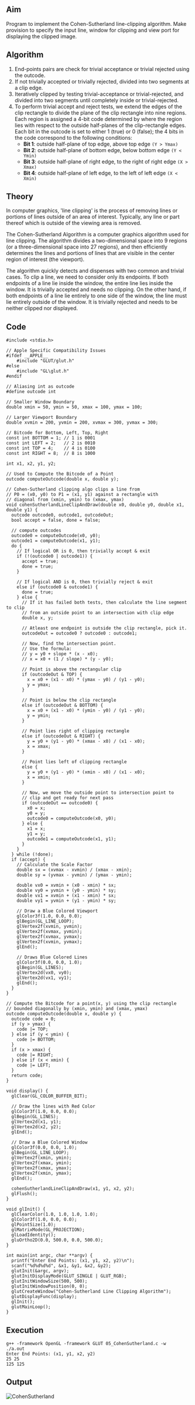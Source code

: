 ## Aim
Program to implement the Cohen-Sutherland line-clipping algorithm. Make provision to specify the input line, window for clipping and view port for displaying the clipped image.

## Algorithm
1. End-points pairs are check for trivial acceptance or trivial rejected using the outcode.
2. If not trivially accepted or trivially rejected, divided into two segments at a clip edge.
3. Iteratively clipped by testing trivial-acceptance or trivial-rejected, and divided into two segments until completely 	inside or trivial-rejected.
4. To perform trivial accept and reject tests, we extend the edges of the clip rectangle to divide the plane of the clip rectangle into nine regions. Each region is assigned a 4-bit code determined by where the region lies with respect to the outside half-planes of the clip-rectangle edges. Each bit in the outcode is set to either 1 (true) or 0 (false); the 4 bits in the code correspond to the following conditions:
	* **Bit 1**: outside half-plane of top edge, above top edge `(Y > Ymax)`
	* **Bit 2**: outside half-plane of bottom edge, below bottom edge `(Y < Ymin)`
	* **Bit 3**: outside half-plane of right edge, to the right of right edge `(X > Xmax)`
	* **Bit 4**: outside half-plane of left edge, to the left of left edge `(X < Xmin)`

## Theory
In computer graphics, 'line clipping' is the process of removing lines or portions of lines outside of an area of interest. Typically, any line or part thereof which is outside of the viewing area is removed.

The Cohen-Sutherland Algorithm is a computer graphics algorithm used for line clipping. The algorithm divides a two-dimensional space into 9 regions (or a three-dimensional space into 27 regions), and then efficiently determines the lines and portions of lines that are visible in the center region of interest (the viewport).

The algorithm quickly detects and dispenses with two common and trivial cases. To clip a line, we need to consider only its endpoints. If both endpoints of a line lie inside the window, the entire line lies inside the window. It is trivially accepted and needs no clipping. On the other hand, if both endpoints of a line lie entirely to one side of the window, the line must lie entirely outside of the window. It is trivially rejected and needs to be neither clipped nor displayed.

## Code
```
#include <stdio.h>

// Apple Specific Compatibility Issues
#ifdef __APPLE__
	#include "GLUT/glut.h"
#else
	#include "GL\glut.h"
#endif

// Aliasing int as outcode
#define outcode int

// Smaller Window Boundary
double xmin = 50, ymin = 50, xmax = 100, ymax = 100;

// Larger Viewport Boundary
double xvmin = 200, yvmin = 200, xvmax = 300, yvmax = 300;

// Bitcode for Bottom, Left, Top, Right
const int BOTTOM = 1; // 1 is 0001
const int LEFT = 2;   // 2 is 0010
const int TOP = 4;    // 4 is 0100
const int RIGHT = 8;  // 8 is 1000

int x1, x2, y1, y2;

// Used to Compute the Bitcode of a Point
outcode computeOutcode(double x, double y);

// Cohen-Sutherland clipping algo clips a line from
// P0 = (x0, y0) to P1 = (x1, y1) against a rectangle with
// diagonal from (xmin, ymin) to (xmax, ymax)
void cohenSutherlandLineClipAndDraw(double x0, double y0, double x1, double y1) {
  outcode outcode0, outcode1, outcodeOut;
  bool accept = false, done = false;

  // compute outcodes
  outcode0 = computeOutcode(x0, y0);
  outcode1 = computeOutcode(x1, y1);
  do {
    // If logical OR is 0, then trivially accept & exit
    if (!(outcode0 | outcode1)) {
      accept = true;
      done = true;
    }

    // If logical AND is 0, then trivially reject & exit
    else if (outcode0 & outcode1) {
      done = true;
    } else {
      // If it has failed both tests, then calculate the line segment to clip
      // from an outside point to an intersection with clip edge
      double x, y;

      // Atleast one endpoint is outside the clip rectangle, pick it.
      outcodeOut = outcode0 ? outcode0 : outcode1;

      // Now, find the intersection point.
      // Use the formula:
      // y = y0 + slope * (x - x0);
      // x = x0 + (1 / slope) * (y - y0);

      // Point is above the rectangular clip
      if (outcodeOut & TOP) {
        x = x0 + (x1 - x0) * (ymax - y0) / (y1 - y0);
        y = ymax;
      }

      // Point is below the clip rectangle
      else if (outcodeOut & BOTTOM) {
        x = x0 + (x1 - x0) * (ymin - y0) / (y1 - y0);
        y = ymin;
      }

      // Point lies right of clipping rectangle
      else if (outcodeOut & RIGHT) {
        y = y0 + (y1 - y0) * (xmax - x0) / (x1 - x0);
        x = xmax;
      }

      // Point lies left of clipping rectangle
      else {
        y = y0 + (y1 - y0) * (xmin - x0) / (x1 - x0);
        x = xmin;
      }

      // Now, we move the outside point to intersection point to
      // clip and get ready for next pass
      if (outcodeOut == outcode0) {
        x0 = x;
        y0 = y;
        outcode0 = computeOutcode(x0, y0);
      } else {
        x1 = x;
        y1 = y;
        outcode1 = computeOutcode(x1, y1);
      }
    }
  } while (!done);
  if (accept) {
    // Calculate the Scale Factor
    double sx = (xvmax - xvmin) / (xmax - xmin);
    double sy = (yvmax - yvmin) / (ymax - ymin);

    double vx0 = xvmin + (x0 - xmin) * sx;
    double vy0 = yvmin + (y0 - ymin) * sy;
    double vx1 = xvmin + (x1 - xmin) * sx;
    double vy1 = yvmin + (y1 - ymin) * sy;

    // Draw a Blue Colored Viewport
    glColor3f(1.0, 0.0, 0.0);
    glBegin(GL_LINE_LOOP);
    glVertex2f(xvmin, yvmin);
    glVertex2f(xvmax, yvmin);
    glVertex2f(xvmax, yvmax);
    glVertex2f(xvmin, yvmax);
    glEnd();

    // Draws Blue Colored Lines
    glColor3f(0.0, 0.0, 1.0);
    glBegin(GL_LINES);
    glVertex2d(vx0, vy0);
    glVertex2d(vx1, vy1);
    glEnd();
  }
}

// Compute the Bitcode for a point(x, y) using the clip rectangle
// bounded diagonally by (xmin, ymin) and (xmax, ymax)
outcode computeOutcode(double x, double y) {
  outcode code = 0;
  if (y > ymax) {
    code |= TOP;
  } else if (y < ymin) {
    code |= BOTTOM;
  }
  if (x > xmax) {
    code |= RIGHT;
  } else if (x < xmin) {
    code |= LEFT;
  }
  return code;
}

void display() {
  glClear(GL_COLOR_BUFFER_BIT);

  // Draw the lines with Red Color
  glColor3f(1.0, 0.0, 0.0);
  glBegin(GL_LINES);
  glVertex2d(x1, y1);
  glVertex2d(x2, y2);
  glEnd();

  // Draw a Blue Colored Window
  glColor3f(0.0, 0.0, 1.0);
  glBegin(GL_LINE_LOOP);
  glVertex2f(xmin, ymin);
  glVertex2f(xmax, ymin);
  glVertex2f(xmax, ymax);
  glVertex2f(xmin, ymax);
  glEnd();

  cohenSutherlandLineClipAndDraw(x1, y1, x2, y2);
  glFlush();
}

void glInit() {
  glClearColor(1.0, 1.0, 1.0, 1.0);
  glColor3f(1.0, 0.0, 0.0);
  glPointSize(1.0);
  glMatrixMode(GL_PROJECTION);
  glLoadIdentity();
  gluOrtho2D(0.0, 500.0, 0.0, 500.0);
}

int main(int argc, char **argv) {
  printf("Enter End Points: (x1, y1, x2, y2)\n");
  scanf("%d%d%d%d", &x1, &y1, &x2, &y2);
  glutInit(&argc, argv);
  glutInitDisplayMode(GLUT_SINGLE | GLUT_RGB);
  glutInitWindowSize(500, 500);
  glutInitWindowPosition(0, 0);
  glutCreateWindow("Cohen-Sutherland Line Clipping Algorithm");
  glutDisplayFunc(display);
  glInit();
  glutMainLoop();
}
```

## Execution
```
g++ -framework OpenGL -framework GLUT 05_CohenSutherland.c -w
./a.out
Enter End Points: (x1, y1, x2, y2)
25 25
125 125
```

## Output
![CohenSutherland](CohenSutherland-Output.png)
